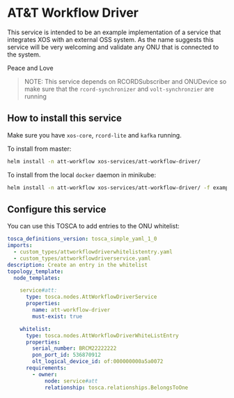 # AT&T Workflow Driver 

This service is intended to be an example implementation of a service that integrates XOS with an external OSS system.
As the name suggests this service will be very welcoming and validate any ONU that is connected to the system.

Peace and Love

> NOTE: This service depends on RCORDSubscriber and ONUDevice so make sure that the `rcord-synchronizer` and `volt-synchronzier` are running

## How to install this service

Make sure you have `xos-core`, `rcord-lite` and `kafka` running.

To install from master:

```bash
helm install -n att-workflow xos-services/att-workflow-driver/
```

To install from the local `docker` daemon in minikube:

```bash
helm install -n att-workflow xos-services/att-workflow-driver/ -f examples/image-tag-candidate.yaml -f examples/imagePullPolicy-IfNotPresent.yaml
```

## Configure this service

You can use this TOSCA to add entries to the ONU whitelist:

```yaml
tosca_definitions_version: tosca_simple_yaml_1_0
imports:
  - custom_types/attworkflowdriverwhitelistentry.yaml
  - custom_types/attworkflowdriverservice.yaml
description: Create an entry in the whitelist
topology_template:
  node_templates:

    service#att:
      type: tosca.nodes.AttWorkflowDriverService
      properties:
        name: att-workflow-driver
        must-exist: true

    whitelist:
      type: tosca.nodes.AttWorkflowDriverWhiteListEntry
      properties:
        serial_number: BRCM22222222
        pon_port_id: 536870912
        olt_logical_device_id: of:000000000a5a0072
      requirements:
        - owner:
            node: service#att
            relationship: tosca.relationships.BelongsToOne
```
